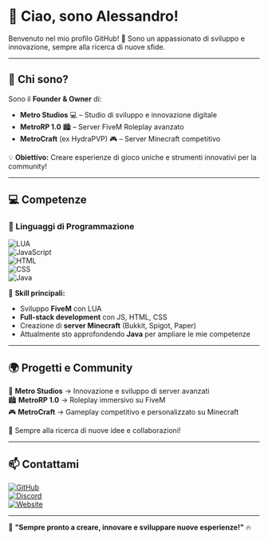 # 👋 Ciao, sono Alessandro!  

Benvenuto nel mio profilo GitHub! 🚀 Sono un appassionato di sviluppo e innovazione, sempre alla ricerca di nuove sfide.  

---

## 🚀 Chi sono?  
Sono il **Founder & Owner** di:  
- **Metro Studios** 💻 – Studio di sviluppo e innovazione digitale  
- **MetroRP 1.0** 🏙️ – Server FiveM Roleplay avanzato  
- **MetroCraft** (ex HydraPVP) 🎮 – Server Minecraft competitivo  

💡 **Obiettivo:** Creare esperienze di gioco uniche e strumenti innovativi per la community!  

---

## 💻 Competenze  
### 🚀 Linguaggi di Programmazione  
![LUA](https://img.shields.io/badge/LUA-2C2D72?style=for-the-badge&logo=lua&logoColor=white)  
![JavaScript](https://img.shields.io/badge/JavaScript-F7DF1E?style=for-the-badge&logo=javascript&logoColor=black)  
![HTML](https://img.shields.io/badge/HTML-E34F26?style=for-the-badge&logo=html5&logoColor=white)  
![CSS](https://img.shields.io/badge/CSS-1572B6?style=for-the-badge&logo=css3&logoColor=white)  
![Java](https://img.shields.io/badge/Java-ED8B00?style=for-the-badge&logo=java&logoColor=white)  

🔧 **Skill principali:**  
- Sviluppo **FiveM** con LUA  
- **Full-stack development** con JS, HTML, CSS  
- Creazione di **server Minecraft** (Bukkit, Spigot, Paper)  
- Attualmente sto approfondendo **Java** per ampliare le mie competenze  

---

## 🌍 Progetti e Community  
🚀 **Metro Studios** → Innovazione e sviluppo di server avanzati  
🏙️ **MetroRP 1.0** → Roleplay immersivo su FiveM  
🎮 **MetroCraft** → Gameplay competitivo e personalizzato su Minecraft  

🔹 Sempre alla ricerca di nuove idee e collaborazioni!  

---

## 📫 Contattami  
[![GitHub](https://img.shields.io/badge/GitHub-100000?style=for-the-badge&logo=github&logoColor=white)](https://github.com/Russo-MetroStudios)  
[![Discord](https://img.shields.io/badge/Discord-MetroStudios-5865F2?style=for-the-badge&logo=discord&logoColor=white)](https://discord.metrostudios.eu/)  
[![Website](https://img.shields.io/badge/Website-MetroStudios.eu-blue?style=for-the-badge)](https://metrostudios.eu)  

---

🚀 **"Sempre pronto a creare, innovare e sviluppare nuove esperienze!"** 🔥  
